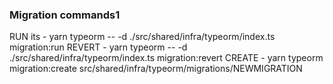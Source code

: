  
### Migration commands1
  RUN its - yarn typeorm -- -d ./src/shared/infra/typeorm/index.ts migration:run
  REVERT - yarn typeorm -- -d ./src/shared/infra/typeorm/index.ts migration:revert
  CREATE - yarn typeorm migration:create src/shared/infra/typeorm/migrations/NEWMIGRATION

 